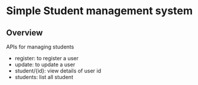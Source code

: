 # Simple Student management system

## Overview

APIs for managing students
- register: to register a user
- update: to update a user
- student/{id}: view details of user id
- students: list all student